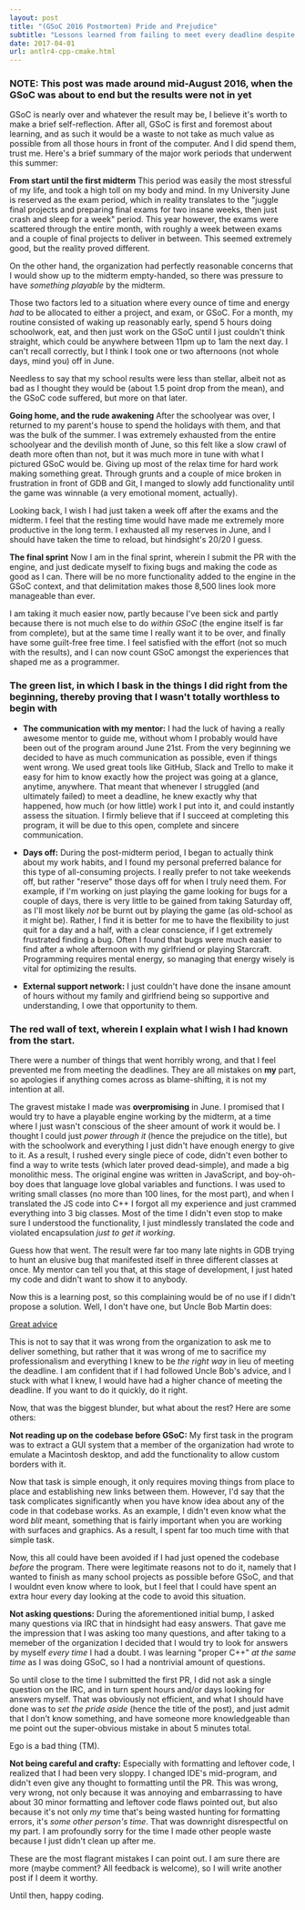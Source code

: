 ```yaml
---
layout: post
title: "(GSoC 2016 Postmortem) Pride and Prejudice"
subtitle: "Lessons learned from failing to meet every deadline despite 60-hour weeks"
date: 2017-04-01
url: antlr4-cpp-cmake.html
---
```



### NOTE: This post was made around mid-August 2016, when the GSoC was about to end but the results were not in yet

GSoC is nearly over and whatever the result may be, I believe it's worth to make a brief self-reflection. After all, GSoC is first and foremost about learning, and as such it would be a waste to not take as much value as possible from all those hours in front of the computer. And I did spend them, trust me. Here's a brief summary of the major work periods that underwent this summer:

__From start until the first midterm__
This period was easily the most stressful of my life, and took a high toll on my body and mind. In my University June is reserved as the exam period, which in reality translates to the "juggle final projects and preparing final exams for two insane weeks, then just crash and sleep for a week" period. This year however, the exams were scattered through the entire month, with roughly a week between exams and a couple of final projects to deliver in between. This seemed extremely good, but the reality proved different.

On the other hand, the organization had perfectly reasonable concerns that I would show up to the midterm empty-handed, so there was pressure to have _something playable_ by the midterm.

Those two factors led to a situation where every ounce of time and energy _had_ to be allocated to either a project, and exam, or GSoC. For a month, my routine consisted of waking up reasonably early, spend 5 hours doing schoolwork, eat, and then just work on the GSoC until I just couldn't think straight, which could be anywhere between 11pm up to 1am the next day. I can't recall correctly, but I think I took one or two afternoons (not whole days, mind you) off in June.

Needless to say that my school results were less than stellar, albeit not as bad as I thought they would be (about 1.5 point drop from the mean), and the GSoC code suffered, but more on that later.

__Going home, and the rude awakening__
After the schoolyear was over, I returned to my parent's house to spend the holidays with them, and that was the bulk of the summer. I was extremely exhausted from the entire schoolyear and the devilish month of June, so this felt like a slow crawl of death more often than not, but it was much more in tune with what I pictured GSoC would be. Giving up most of the relax time for hard work making something great. Through grunts and a couple of mice broken in frustration in front of GDB and Git, I manged to slowly add functionality until the game was winnable (a very emotional moment, actually).

Looking back, I wish I had just taken a week off after the exams and the midterm. I feel that the resting time would have made me extremely more productive in the long term. I exhausted all my reserves in June, and I should have taken the time to reload, but hindsight's 20/20 I guess.

__The final sprint__
Now I am in the final sprint, wherein I submit the PR with the engine, and just dedicate myself to fixing bugs and making the code as good as I can. There will be no more functionality added to the engine in the GSoC context, and that delimitation makes those 8,500 lines look more manageable than ever.

I am taking it much easier now, partly because I've been sick and partly because there is not much else to do _within GSoC_ (the engine itself is far from complete), but at the same time I really want it to be over, and finally have some guilt-free free time. I feel satisfied with the effort (not so much with the results), and I can now count GSoC amongst the experiences that shaped me as a programmer.

### The green list, in which I bask in the things I did right from the beginning, thereby proving that I wasn't totally worthless to begin with

- __The communication with my mentor:__ I had the luck of having a really awesome mentor to guide me, without whom I probably would have been out of the program around June 21st. From the very beginning we decided to have as much communication as possible, even if things went wrong. We used great tools like GitHub, Slack and Trello to make it easy for him to know exactly how the project was going at a glance, anytime, anywhere. That meant that whenever I struggled (and ultimately failed) to meet a deadline, he knew exactly why that happened, how much (or how little) work I put into it, and could instantly assess the situation. I firmly believe that if I succeed at completing this program, it will be due to this open, complete and sincere communication.

- __Days off:__ During the post-midterm period, I began to actually think about my work habits, and I found my personal preferred balance for this type of all-consuming projects. I really prefer to not take weekends off, but rather "reserve" those days off for when I truly need them. For example, if I'm working on just playing the game looking for bugs for a couple of days, there is very little to be gained from taking Saturday off, as I'll most likely _not_ be burnt out by playing the game (as old-school as it might be). Rather, I find it is better for me to have the flexibility to just quit for a day and a half, with a clear conscience, if I get extremely frustrated finding a bug. Often I found that bugs were much easier to find after a whole afternoon with my girlfriend or playing Starcraft. Programming requires mental energy, so managing that energy wisely is vital for optimizing the results.

- __External support network:__ I just couldn't have done the insane amount of hours without my family and girlfriend being so supportive and understanding, I owe that opportunity to them.

### The red wall of text, wherein I explain what I wish I had known from the start.

There were a number of things that went horribly wrong, and that I feel prevented me from meeting the deadlines. They are all mistakes on __my__ part, so apologies if anything comes across as blame-shifting, it is not my intention at all.

The gravest mistake I made was __overpromising__ in June. I promised that I would try to have a playable engine working by the midterm, at a time where I just wasn't conscious of the sheer amount of work it would be. I thought I could just _power through it_ (hence the prejudice on the title), but with the schoolwork and everything I just didn't have enough energy to give to it. As a result, I rushed every single piece of code, didn't even bother to find a way to write tests (which later proved dead-simple), and made a big monolithic mess. The original engine was written in JavaScript, and boy-oh-boy does that language love global variables and functions. I was used to writing small classes (no more than 100 lines, for the most part), and when I translated the JS code into C++ I forgot all my experience and just crammed everything into 3 big classes. Most of the time I didn't even stop to make sure I understood the functionality, I just mindlessly translated the code and violated encapsulation _just to get it working_.

Guess how that went. The result were far too many late nights in GDB trying to hunt an elusive bug that manifested itself in three different classes at once. My mentor can tell you that, at this stage of development, I just hated my code and didn't want to show it to anybody.

Now this is a learning post, so this complaining would be of no use if I didn't propose a solution. Well, I don't have one, but Uncle Bob Martin does:

[Great advice](https://youtu.be/zwtg7lIMUaQ?t=56m23s)

This is not to say that it was wrong from the organization to ask me to deliver something, but rather that it was wrong of me to sacrifice my professionalism and everything I knew to be _the right way_ in lieu of meeting the deadline. I am confident that if I had followed Uncle Bob's advice, and I stuck with what I knew, I would have had a higher chance of meeting the deadline. If you want to do it quickly, do it right.

Now, that was the biggest blunder, but what about the rest? Here are some others:

__Not reading up on the codebase before GSoC:__ My first task in the program was to extract a GUI system that a member of the organization had wrote to emulate a Macintosh desktop, and add the functionality to allow custom borders with it.

Now that task is simple enough, it only requires moving things from place to place and establishing new links between them. However, I'd say that the task complicates significantly when you have know idea about any of the code in that codebase works. As an example, I didn't even know what the word _blit_ meant, something that is fairly important when you are working with surfaces and graphics. As a result, I spent far too much time with that simple task.

Now, this all could have been avoided if I had just opened the codebase _before_ the program. There were legitimate reasons not to do it, namely that I wanted to finish as many school projects as possible before GSoC, and that I wouldnt even know where to look, but I feel that I could have spent an extra hour every day looking at the code to avoid this situation.

__Not asking questions:__ During the aforementioned initial bump, I asked many questions via IRC that in hindsight had easy answers. That gave me the impression that I was asking too many questions, and after taking to a memeber of the organization I decided that I would try to look for answers by myself _every time_ I had a doubt. I was learning "proper C++" _at the same time_ as I was doing GSoC, so I had a nontrivial amount of questions.

So until close to the time I submitted the first PR, I did not ask a single question on the IRC, and in turn spent hours and/or days looking for answers myself. That was obviously not efficient, and what I should have done was to _set the pride aside_ (hence the title of the post), and just admit that I don't know something, and have someone more knowledgeable than me point out the super-obvious mistake in about 5 minutes total.

Ego is a bad thing (TM).

__Not being careful and crafty:__ Especially with formatting and leftover code, I realized that I had been very sloppy. I changed IDE's mid-program, and didn't even give any thought to formatting until the PR. This was wrong, very wrong, not only because it was annoying and embarrassing to have about 30 minor formatting and leftover code flaws pointed out, but also because it's not only _my_ time that's being wasted hunting for formatting errors, it's _some other person's time_. That was downright disrespectful on my part. I am profoundly sorry for the time I made other people waste because I just didn't clean up after me.

These are the most flagrant mistakes I can point out. I am sure there are more (maybe comment? All feedback is welcome), so I will write another post if I deem it worthy.

Until then, happy coding.
